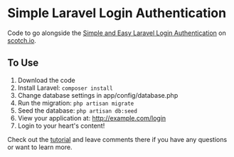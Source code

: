 # Simple Laravel Login Authentication

Code to go alongside the [Simple and Easy Laravel Login Authentication](http://scotch.io/tutorials/simple-and-easy-laravel-login-authentication) on [scotch.io](http://scotch.io).

## To Use
1. Download the code
2. Install Laravel: `composer install`
3. Change database settings in app/config/database.php
4. Run the migration: `php artisan migrate`
5. Seed the database: `php artisan db:seed`
6. View your application at: http://example.com/login
7. Login to your heart's content!

Check out the [tutorial](http://scotch.io/tutorials/simple-and-easy-laravel-login-authentication) and leave comments there if you have any questions or want to learn more.
